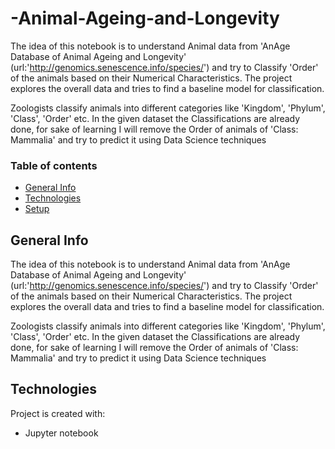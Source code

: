 # -Animal-Ageing-and-Longevity

The idea of this notebook is to understand Animal data from 'AnAge Database of Animal Ageing and Longevity' (url:'http://genomics.senescence.info/species/') and try to Classify 'Order' of the animals based on their Numerical Characteristics. The project explores the overall data and tries to find a baseline model for classification.

Zoologists classify animals into different categories like 'Kingdom', 'Phylum', 'Class', 'Order' etc. In the given dataset the Classifications are already done, for sake of learning I will remove the Order of animals of 'Class: Mammalia' and try to predict it using Data Science techniques


### Table of contents
* [General Info](#general-Info)
* [Technologies](#technologies)
* [Setup](#setup)

## General Info
The idea of this notebook is to understand Animal data from 'AnAge Database of Animal Ageing and Longevity' (url:'http://genomics.senescence.info/species/') and try to Classify 'Order' of the animals based on their Numerical Characteristics. The project explores the overall data and tries to find a baseline model for classification.

Zoologists classify animals into different categories like 'Kingdom', 'Phylum', 'Class', 'Order' etc. In the given dataset the Classifications are already done, for sake of learning I will remove the Order of animals of 'Class: Mammalia' and try to predict it using Data Science techniques

	
## Technologies
Project is created with:
* Jupyter notebook 


